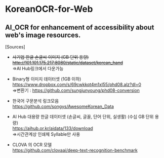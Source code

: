 # KoreanOCR-for-Web
AI_OCR for enhancement of accessibility about web's image resources.
---

[Sources]
* ~~사기업 한글 손글씨 이미지 (GB 단위 용량)~~  
~~http://101.101.175.217:8080/static/dataset/korean_hand~~  
  =>AI Hub링크에서 다운가능  
  
* Binary형 이미지 데이터셋  (1GB 이하)
https://www.dropbox.com/s/69cwkkqt4m1xl55/phd08.alz?dl=0  
  =>변환기 : https://github.com/sungjunyoung/phd08-conversion  
  
* 한국어 구문분석 링크모음  
https://github.com/songys/AwesomeKorean_Data  
  
* AI Hub 대용량 한글 데이터셋 (손글씨, 글꼴, 단어 단위, 실생활) (수십 GB 단위 용량)  
https://aihub.or.kr/aidata/133/download  
  =>시간관계상 인쇄체 Syllable만 사용

* CLOVA 의 OCR 모델  
  https://github.com/clovaai/deep-text-recognition-benchmark
